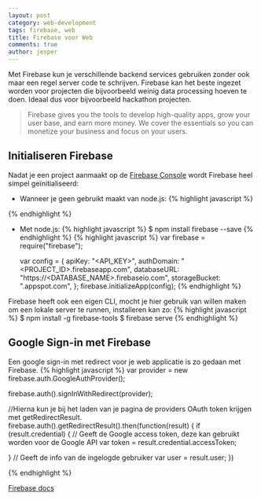 ```yaml
---
layout: post
category: web-development
tags: firebase, web
title: Firebase voor Web
comments: true
author: jesper
---
```


Met Firebase kun je verschillende backend services gebruiken zonder ook maar een regel server code te schrijven.
Firebase kan het beste ingezet worden voor projecten die bijvoorbeeld  weinig data processing hoeven te doen. Ideaal dus voor bijvoorbeeld hackathon projecten.

> Firebase gives you the tools to develop high-quality apps, grow your user base, and earn more money. We cover the essentials so you can monetize your business and focus on your users.



## Initialiseren Firebase

Nadat je een project aanmaakt op de [Firebase Console](https://console.firebase.google.com/) wordt Firebase heel simpel geïnitialiseerd:


* Wanneer je geen gebruikt maakt van node.js:
{% highlight javascript %}
<script src="https://www.gstatic.com/firebasejs/3.4.0/firebase-app.js"></script>
<script src="https://www.gstatic.com/firebasejs/3.4.0/firebase-auth.js"></script>
<script src="https://www.gstatic.com/firebasejs/3.4.0/firebase-database.js"></script>
<script src="https://www.gstatic.com/firebasejs/3.4.0/firebase.js"></script>
<script>
  var config = {
    apiKey: "<API_KEY>",
    authDomain: "<PROJECT_ID>.firebaseapp.com",
    databaseURL: "https://<DATABASE_NAME>.firebaseio.com",
    storageBucket: "<BUCKET>.appspot.com",
  };
  firebase.initializeApp(config);
</script>
{% endhighlight %}
* Met node.js:
{% highlight javascript %}
    $ npm install firebase --save
{% endhighlight %}
{% highlight javascript %}
   var firebase = require("firebase");

   var config = {
     apiKey: "<API_KEY>",
     authDomain: "<PROJECT_ID>.firebaseapp.com",
     databaseURL: "https://<DATABASE_NAME>.firebaseio.com",
     storageBucket: "<BUCKET>.appspot.com",
   };
   firebase.initializeApp(config);
{% endhighlight %}

Firebase heeft ook een eigen CLI, mocht je hier gebruik van willen maken om een lokale server te runnen, installeren kan zo:
{% highlight javascript %}
    $ npm install -g firebase-tools
    $ firebase serve
{% endhighlight %}


## Google Sign-in met Firebase
Een google sign-in met redirect voor je web applicatie is zo gedaan met Firebase.
{% highlight javascript %}
var provider = new firebase.auth.GoogleAuthProvider();

firebase.auth().signInWithRedirect(provider);

//Hierna kun je bij het laden van je pagina de providers OAuth token krijgen met getRedirectResult.
firebase.auth().getRedirectResult().then(function(result) {
  if (result.credential) {
    // Geeft de Google access token, deze kan gebruikt worden voor de Google API
    var token = result.credential.accessToken;

  }
  // Geeft de info van de ingelogde gebruiker
  var user = result.user;
})

{% endhighlight %}


[Firebase docs](https://firebase.google.com/docs/)